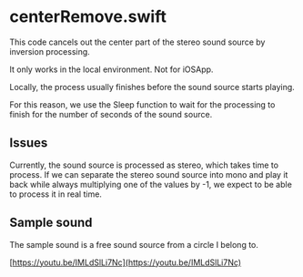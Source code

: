 # centerRemove.swift
This code cancels out the center part of the stereo sound source by inversion processing. 

It only works in the local environment. 
Not for iOSApp.

Locally, the process usually finishes before the sound source starts playing.

For this reason, we use the Sleep function to wait for the processing to finish for the number of seconds of the sound source.

## Issues
Currently, the sound source is processed as stereo, which takes time to process.
If we can separate the stereo sound source into mono and play it back while always multiplying one of the values by -1, we expect to be able to process it in real time.

## Sample sound
The sample sound is a free sound source from a circle I belong to.

[https://youtu.be/IMLdSlLi7Nc](https://youtu.be/IMLdSlLi7Nc)